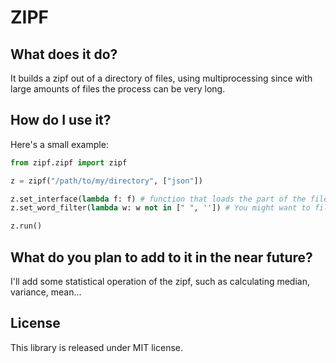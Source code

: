 # ZIPF

## What does it do?
It builds a zipf out of a directory of files, using multiprocessing since with large amounts of files the process can be very long.

## How do I use it?
Here's a small example:
```python
from zipf.zipf import zipf

z = zipf("/path/to/my/directory", ["json"])

z.set_interface(lambda f: f) # function that loads the part of the file that you want. For example, if you have json files you might want to load a specific attribute.
z.set_word_filter(lambda w: w not in [" ", '']) # You might want to filter out some words.

z.run()
```

## What do you plan to add to it in the near future?
I'll add some statistical operation of the zipf, such as calculating median, variance, mean...

## License
This library is released under MIT license.
